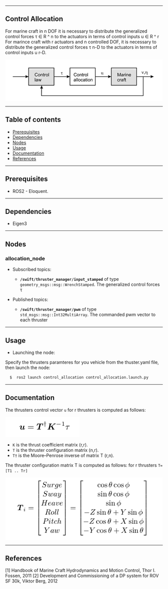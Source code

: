 --------
Control Allocation
------

For marine craft in n DOF it is necessary to distribute the generalized control forces τ ∈ R ^ n to the actuators in terms of control inputs u ∈ R ^ r
For marince craft with r actuators and n  controlled DOF, it is necessary to distribute the generalized control forces τ n-D  to the actuators in terms of control inputs u r-D.

![control_allocation](./imgs/control_allocation.png)

--------
Table of contents
------

* [Prerequisites](#Prerequisites)
* [Dependencies](#Dependencies )
* [Nodes](#Nodes)
* [Usage](#Usage)
* [Documentation](#Documentation)
* [References](#References)

--------
Prerequisites
------

* ROS2 - Eloquent.

--------
Dependencies
------

* Eigen3

--------
Nodes
------

### allocation_node

- Subscribed topics:
  - **`/swift/thruster_manager/input_stamped`** of type `geometry_msgs::msg::WrenchStamped`. The generalized control forces τ

- Published topics:
  - **`/swift/thruster_manager/pwm`** of type `std_msgs::msg::Int32MultiArray`. The commanded pwm vector to each thruster

--------
Usage
------

* Launching the node:

Specify the thrusters paramteres for you vehicle from the thuster.yaml file, then launch the node:

```sh
  $  ros2 launch control_allocation control_allocation.launch.py
```

--------
Documentation
------
The thrusters control vector `u` for r thrusters is computed as follows:

![u](./imgs/u.png)

* `K`  is the thrust coefficient matrix (r,r).
* `T`  is the thruster configuration matrix  (n,r).
* `T†` is the Moore–Penrose inverse of matrix T (r,n).

The thruster configuration matrix T  is computed as follows: for r thrusters `T= [T1 .. Tr]`

![Ti](./imgs/Ti.png)


 --------
References
------

[1] Handbook of Marine Craft Hydrodynamics and Motion Control, Thor I. Fossen, 2011
[2] Development and Commissioning of a DP system for ROV SF 30k, Viktor Berg, 2012

